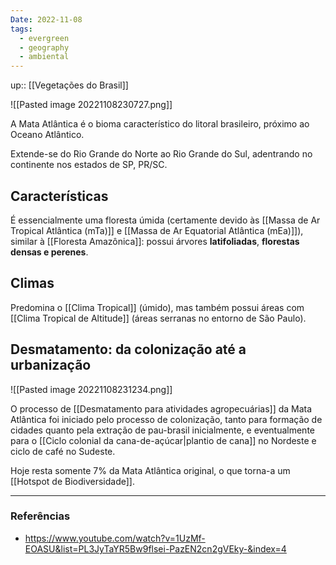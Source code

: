 ```yaml
---
Date: 2022-11-08
tags:
  - evergreen
  - geography
  - ambiental
---
```

up:: [[Vegetações do Brasil]]

![[Pasted image 20221108230727.png]]

A Mata Atlântica é o bioma característico do litoral brasileiro, próximo ao Oceano Atlântico. 

Extende-se do Rio Grande do Norte ao Rio Grande do Sul, adentrando no continente nos estados de SP, PR/SC.

## Características
É essencialmente uma floresta úmida (certamente devido às [[Massa de Ar Tropical Atlântica (mTa)]] e [[Massa de Ar Equatorial Atlântica (mEa)]]), similar à [[Floresta Amazônica]]: possui árvores **latifoliadas**, **florestas densas e perenes**. 

## Climas
Predomina o [[Clima Tropical]] (úmido), mas também possui áreas com [[Clima Tropical de Altitude]] (áreas serranas no entorno de São Paulo).

## Desmatamento: da colonização até a urbanização
![[Pasted image 20221108231234.png]]

O processo de [[Desmatamento para atividades agropecuárias]] da Mata Atlântica foi iniciado pelo processo de colonização, tanto para formação de cidades quanto pela extração de pau-brasil inicialmente, e eventualmente para o [[Ciclo colonial da cana-de-açúcar|plantio de cana]] no Nordeste e ciclo de café no Sudeste.

Hoje resta somente 7% da Mata Atlântica original, o que torna-a um [[Hotspot de Biodiversidade]]. 

---
### Referências
- https://www.youtube.com/watch?v=1UzMf-EOASU&list=PL3JyTaYR5Bw9flsei-PazEN2cn2gVEky-&index=4
